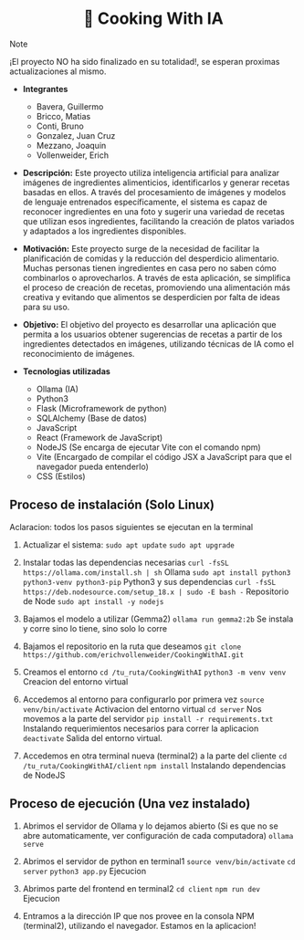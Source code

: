 # <h1 style="text-align: center"> :cake: Cooking With IA </h1>

> [!NOTE]
> ¡El proyecto NO ha sido finalizado en su totalidad!, se esperan proximas actualizaciones al mismo.

- **Integrantes** 
  - Bavera, Guillermo
  - Bricco, Matias
  - Conti, Bruno
  - Gonzalez, Juan Cruz
  - Mezzano, Joaquin
  - Vollenweider, Erich

- **Descripción:** Este proyecto utiliza inteligencia artificial para analizar imágenes de ingredientes alimenticios, identificarlos y generar recetas basadas en ellos. A través del procesamiento de imágenes y modelos de lenguaje entrenados específicamente, el sistema es capaz de reconocer ingredientes en una foto y sugerir una variedad de recetas que utilizan esos ingredientes, facilitando la creación de platos variados y adaptados a los ingredientes disponibles.

- **Motivación:** Este proyecto surge de la necesidad de facilitar la planificación de comidas y la reducción del desperdicio alimentario. Muchas personas tienen ingredientes en casa pero no saben cómo combinarlos o aprovecharlos. A través de esta aplicación, se simplifica el proceso de creación de recetas, promoviendo una alimentación más creativa y evitando que alimentos se desperdicien por falta de ideas para su uso.

- **Objetivo:** El objetivo del proyecto es desarrollar una aplicación que permita a los usuarios obtener sugerencias de recetas a partir de los ingredientes detectados en imágenes, utilizando técnicas de IA como el reconocimiento de imágenes.

- **Tecnologias utilizadas** 
    - Ollama (IA)
    - Python3 
    - Flask (Microframework de python)
    - SQLAlchemy (Base de datos)
    - JavaScript
    - React (Framework de JavaScript)
    - NodeJS (Se encarga de ejecutar Vite con el comando npm)
    - Vite (Encargado de compilar el código JSX a JavaScript para que el navegador pueda entenderlo)
    - CSS (Estilos)

## Proceso de instalación (Solo Linux) 
Aclaracion: todos los pasos siguientes se ejecutan en la terminal

1. Actualizar el sistema:
	`sudo apt update`
	`sudo apt upgrade`

2. Instalar todas las dependencias necesarias
	`curl -fsSL https://ollama.com/install.sh | sh` Ollama
	`sudo apt install python3 python3-venv python3-pip` Python3 y sus dependencias
	`curl -fsSL https://deb.nodesource.com/setup_18.x | sudo -E bash -` Repositorio de Node
	`sudo apt install -y nodejs`

3. Bajamos el modelo a utilizar (Gemma2)
	`ollama run gemma2:2b` Se instala y corre sino lo tiene, sino solo lo corre

4. Bajamos el repositorio en la ruta que deseamos
	`git clone https://github.com/erichvollenweider/CookingWithAI.git`

5. Creamos el entorno
	`cd /tu_ruta/CookingWithAI` 
	`python3 -m venv venv` Creacion del entorno virtual

6. Accedemos al entorno para configurarlo por primera vez
	`source venv/bin/activate` Activacion del entorno virtual 
	`cd server` Nos movemos a la parte del servidor
	`pip install -r requirements.txt` Instalando requerimientos necesarios para correr la aplicacion
	`deactivate` Salida del entorno virtual.

7. Accedemos en otra terminal nueva (terminal2) a la parte del cliente
	`cd /tu_ruta/CookingWithAI/client`
	`npm install` Instalando dependencias de NodeJS

## Proceso de ejecución (Una vez instalado)
1. Abrimos el servidor de Ollama y lo dejamos abierto (Si es que no se abre automaticamente, ver configuración de cada computadora)
	`ollama serve`

2. Abrimos el servidor de python en terminal1
	`source venv/bin/activate`
	`cd server`
	`python3 app.py` Ejecucion

3. Abrimos parte del frontend en terminal2
	`cd client`
	`npm run dev` Ejecucion 

4. Entramos a la dirección IP que nos provee en la consola NPM (terminal2), utilizando el navegador. Estamos en la aplicacion!
